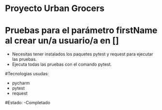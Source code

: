 # Proyecto Urban Grocers 
# Pruebas para el parámetro firstName al crear un/a usuario/a en []
- Necesitas tener instalados los paquetes pytest y request para ejecutar las pruebas.
- Ejecuta todas las pruebas con el comando pytest.

#Tecnologias usudas:
- pycharm
- pytest
- request

#Estado:
-Completado
  
